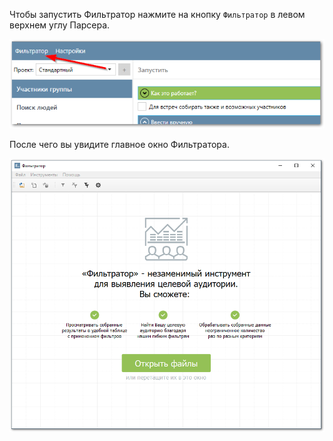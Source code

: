 Чтобы запустить Фильтратор нажмите на кнопку `Фильтратор` в левом верхнем углу Парсера.

![](../../img/filtrator/launch.png)

<!-- Начнется запуск Фильтратора, который занимает :octicons-clock-24: пару секунд.

![](../../img/filtrator/loading.png) -->

После чего вы увидите главное окно Фильтратора.

![](../../img/filtrator/main_window.png)